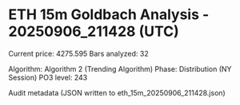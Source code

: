 # ETH 15m Goldbach Analysis - 20250906_211428 (UTC)

Current price: 4275.595
Bars analyzed: 32

Algorithm: Algorithm 2 (Trending Algorithm)
Phase: Distribution (NY Session)
PO3 level: 243

Audit metadata (JSON written to eth_15m_20250906_211428.json)
